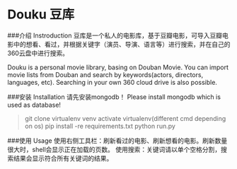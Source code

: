# Douku 豆库

###介绍 Instroduction
豆库是一个私人的电影库，基于豆瓣电影，可导入豆瓣电影中的想看、看过，并根据关键字（演员、导演、语言等）进行搜索，并在自己的360云盘中进行搜索。

Douku is a personal movie library, basing on Douban Movie. You can import movie lists from Douban and search by keywords(actors, directors, languages, etc). Searching in your own 360 cloud drive is also possible.

###安装 Installation
请先安装mongodb！ Please install mongodb which is used as database!
>git clone
>virtualenv venv
>activate virtualenv(different cmd depending on os)
>pip install -re requirements.txt
>python run.py

###使用 Usage
使用右侧工具栏：刷新看过的电影、刷新想看的电影。刷新数量很大时，shell会显示正在加载的页数。
使用搜索：关键词请以单个空格分割，搜索结果会显示符合所有关键词的结果。